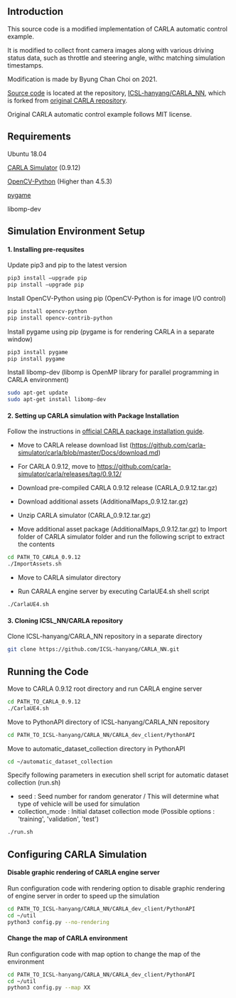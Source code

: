## Introduction

This source code is a modified implementation of CARLA automatic control example.

It is modified to collect front camera images along with various driving status data, such as throttle and steering angle, withc matching simulation timestamps.

Modification is made by Byung Chan Choi on 2021. 


[Source code](https://github.com/ICSL-hanyang/CARLA_NN/tree/master/CARLA_dev_client/PythonAPI/automatic_dataset_collection) is located at the repository, [ICSL-hanyang/CARLA_NN](https://github.com/ICSL-hanyang/CARLA_NN), which is forked from [original CARLA repository](https://github.com/carla-simulator/carla).

Original CARLA automatic control example follows MIT license.


## Requirements
Ubuntu 18.04

[CARLA Simulator](https://carla.org/) (0.9.12)

[OpenCV-Python](https://docs.opencv.org/4.5.3/) (Higher than 4.5.3)

[pygame](https://www.pygame.org/news)

libomp-dev

## Simulation Environment Setup
#### 1. Installing pre-requsites

Update pip3 and pip to the latest version

```bash
pip3 install –upgrade pip
pip install –upgrade pip
```

Install OpenCV-Python using pip (OpenCV-Python is for image I/O control)

```bash
pip install opencv-python
pip install opencv-contrib-python
```

Install pygame using pip (pygame is for rendering CARLA in a separate window)

```bash
pip3 install pygame
pip install pygame
```

Install libomp-dev (libomp is OpenMP library for parallel programming in CARLA environment)

```bash
sudo apt-get update
sudo apt-get install libomp-dev
```

#### 2. Setting up CARLA simulation with Package Installation

Follow the instructions in [official CARLA package installation guide](https://carla.readthedocs.io/en/0.9.12/start_quickstart/).

- Move to CARLA release download list (https://github.com/carla-simulator/carla/blob/master/Docs/download.md)

- For CARLA 0.9.12, move to https://github.com/carla-simulator/carla/releases/tag/0.9.12/

- Download pre-compiled CARLA 0.9.12 release (CARLA_0.9.12.tar.gz)

- Download additional assets (AdditionalMaps_0.9.12.tar.gz)

- Unzip CARLA simulator (CARLA_0.9.12.tar.gz)

- Move additional asset package (AdditionalMaps_0.9.12.tar.gz) to Import folder of CARLA simulator folder and run the following script to extract the contents

```bash
cd PATH_TO_CARLA_0.9.12
./ImportAssets.sh
```

- Move to CARLA simulator directory

- Run CARALA engine server by executing CarlaUE4.sh shell script

```bash
./CarlaUE4.sh
```

#### 3. Cloning ICSL_NN/CARLA repository

Clone ICSL-hanyang/CARLA_NN repository in a separate directory

```bash
git clone https://github.com/ICSL-hanyang/CARLA_NN.git
```


## Running the Code

Move to CARLA 0.9.12 root directory and run CARLA engine server

```bash
cd PATH_TO_CARLA_0.9.12
./CarlaUE4.sh
```

Move to PythonAPI directory of ICSL-hanyang/CARLA_NN repository

```bash
cd PATH_TO_ICSL-hanyang/CARLA_NN/CARLA_dev_client/PythonAPI
```

Move to automatic_dataset_collection directory in PythonAPI

```bash
cd ~/automatic_dataset_collection
```

Specify following parameters in execution shell script for automatic dataset collection (run.sh)

- seed : Seed number for random generator / This will determine what type of vehicle will be used for simulation
- collection_mode : Initial dataset collection mode (Possible options : 'training', 'validation', 'test')

```bash
./run.sh
```

## Configuring CARLA Simulation

#### Disable graphic rendering of CARLA engine server

Run configuration code with rendering option to disable graphic rendering of engine server in order to speed up the simulation

```bash
cd PATH_TO_ICSL-hanyang/CARLA_NN/CARLA_dev_client/PythonAPI
cd ~/util
python3 config.py --no-rendering
```

#### Change the map of CARLA environment

Run configuration code with map option to change the map of the environment

```bash
cd PATH_TO_ICSL-hanyang/CARLA_NN/CARLA_dev_client/PythonAPI
cd ~/util
python3 config.py --map XX
```